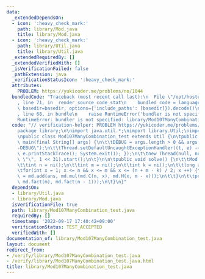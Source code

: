 ```yaml
---
data:
  _extendedDependsOn:
  - icon: ':heavy_check_mark:'
    path: library/Mod.java
    title: library/Mod.java
  - icon: ':heavy_check_mark:'
    path: library/Util.java
    title: library/Util.java
  _extendedRequiredBy: []
  _extendedVerifiedWith: []
  _isVerificationFailed: false
  _pathExtension: java
  _verificationStatusIcon: ':heavy_check_mark:'
  attributes:
    PROBLEM: https://yukicoder.me/problems/no/1044
  bundledCode: "Traceback (most recent call last):\n  File \"/opt/hostedtoolcache/Python/3.10.6/x64/lib/python3.10/site-packages/onlinejudge_verify/documentation/build.py\"\
    , line 71, in _render_source_code_stat\n    bundled_code = language.bundle(stat.path,\
    \ basedir=basedir, options={'include_paths': [basedir]}).decode()\n  File \"/opt/hostedtoolcache/Python/3.10.6/x64/lib/python3.10/site-packages/onlinejudge_verify/languages/user_defined.py\"\
    , line 68, in bundle\n    raise RuntimeError('bundler is not specified: {}'.format(str(path)))\n\
    RuntimeError: bundler is not specified: library/Mod107ManyCombination_test.java\n"
  code: "// verification-helper: PROBLEM https://yukicoder.me/problems/no/1044\n\n\
    package library;\n\nimport java.util.*;\nimport library.Util;\nimport library.Mod;\n\
    \npublic class Mod107ManyCombination_test extends Util {\n\tpublic static void\
    \ main(final String[] args) {\n\t\tDEBUG = args.length > 0 && args[0].equals(\"\
    -DEBUG\");\n\t\tThread.setDefaultUncaughtExceptionHandler((t, e) -> { flush();\
    \ e.printStackTrace(); System.exit(1); });\n\t\tnew Thread(null, new Mod107ManyCombination_test(),\
    \ \"\", 1 << 31).start();\n\t}\n\n\tpublic void solve() {\n\t\tMod md = Mod107.md;\n\
    \t\tint n = ni();\n\t\tint m = ni();\n\t\tint k = ni();\n\t\tlong ans = 0;\n\t\
    \tfor(int x = 1; x <= n && x <= m && x <= (n + m - k) / 2; x ++) {\n\t\t\tans\
    \ = md.add(ans, md.mul(md.C(n, x), md.H(x, m - x)));\n\t\t}\n\t\tprtln(md.mul(ans,\
    \ md.fact(m), md.fact(n - 1)));\n\t}\n}"
  dependsOn:
  - library/Util.java
  - library/Mod.java
  isVerificationFile: true
  path: library/Mod107ManyCombination_test.java
  requiredBy: []
  timestamp: '2022-09-17 17:40:42+09:00'
  verificationStatus: TEST_ACCEPTED
  verifiedWith: []
documentation_of: library/Mod107ManyCombination_test.java
layout: document
redirect_from:
- /verify/library/Mod107ManyCombination_test.java
- /verify/library/Mod107ManyCombination_test.java.html
title: library/Mod107ManyCombination_test.java
---
```


